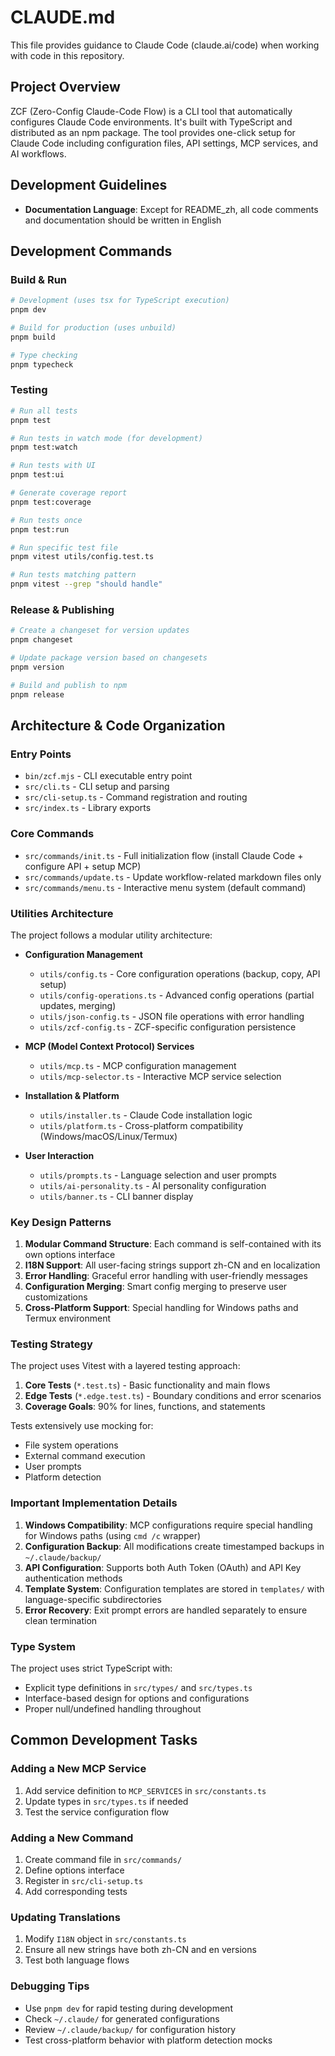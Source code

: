 # CLAUDE.md

This file provides guidance to Claude Code (claude.ai/code) when working with code in this repository.

## Project Overview

ZCF (Zero-Config Claude-Code Flow) is a CLI tool that automatically configures Claude Code environments. It's built with TypeScript and distributed as an npm package. The tool provides one-click setup for Claude Code including configuration files, API settings, MCP services, and AI workflows.

## Development Guidelines

- **Documentation Language**: Except for README_zh, all code comments and documentation should be written in English

## Development Commands

### Build & Run
```bash
# Development (uses tsx for TypeScript execution)
pnpm dev

# Build for production (uses unbuild)
pnpm build

# Type checking
pnpm typecheck
```

### Testing
```bash
# Run all tests
pnpm test

# Run tests in watch mode (for development)
pnpm test:watch

# Run tests with UI
pnpm test:ui

# Generate coverage report
pnpm test:coverage

# Run tests once
pnpm test:run

# Run specific test file
pnpm vitest utils/config.test.ts

# Run tests matching pattern
pnpm vitest --grep "should handle"
```

### Release & Publishing
```bash
# Create a changeset for version updates
pnpm changeset

# Update package version based on changesets
pnpm version

# Build and publish to npm
pnpm release
```

## Architecture & Code Organization

### Entry Points
- `bin/zcf.mjs` - CLI executable entry point
- `src/cli.ts` - CLI setup and parsing
- `src/cli-setup.ts` - Command registration and routing
- `src/index.ts` - Library exports

### Core Commands
- `src/commands/init.ts` - Full initialization flow (install Claude Code + configure API + setup MCP)
- `src/commands/update.ts` - Update workflow-related markdown files only
- `src/commands/menu.ts` - Interactive menu system (default command)

### Utilities Architecture
The project follows a modular utility architecture:

- **Configuration Management**
  - `utils/config.ts` - Core configuration operations (backup, copy, API setup)
  - `utils/config-operations.ts` - Advanced config operations (partial updates, merging)
  - `utils/json-config.ts` - JSON file operations with error handling
  - `utils/zcf-config.ts` - ZCF-specific configuration persistence

- **MCP (Model Context Protocol) Services**
  - `utils/mcp.ts` - MCP configuration management
  - `utils/mcp-selector.ts` - Interactive MCP service selection

- **Installation & Platform**
  - `utils/installer.ts` - Claude Code installation logic
  - `utils/platform.ts` - Cross-platform compatibility (Windows/macOS/Linux/Termux)

- **User Interaction**
  - `utils/prompts.ts` - Language selection and user prompts
  - `utils/ai-personality.ts` - AI personality configuration
  - `utils/banner.ts` - CLI banner display

### Key Design Patterns

1. **Modular Command Structure**: Each command is self-contained with its own options interface
2. **I18N Support**: All user-facing strings support zh-CN and en localization
3. **Error Handling**: Graceful error handling with user-friendly messages
4. **Configuration Merging**: Smart config merging to preserve user customizations
5. **Cross-Platform Support**: Special handling for Windows paths and Termux environment

### Testing Strategy

The project uses Vitest with a layered testing approach:

1. **Core Tests** (`*.test.ts`) - Basic functionality and main flows
2. **Edge Tests** (`*.edge.test.ts`) - Boundary conditions and error scenarios
3. **Coverage Goals**: 90% for lines, functions, and statements

Tests extensively use mocking for:
- File system operations
- External command execution
- User prompts
- Platform detection

### Important Implementation Details

1. **Windows Compatibility**: MCP configurations require special handling for Windows paths (using `cmd /c` wrapper)
2. **Configuration Backup**: All modifications create timestamped backups in `~/.claude/backup/`
3. **API Configuration**: Supports both Auth Token (OAuth) and API Key authentication methods
4. **Template System**: Configuration templates are stored in `templates/` with language-specific subdirectories
5. **Error Recovery**: Exit prompt errors are handled separately to ensure clean termination

### Type System

The project uses strict TypeScript with:
- Explicit type definitions in `src/types/` and `src/types.ts`
- Interface-based design for options and configurations
- Proper null/undefined handling throughout

## Common Development Tasks

### Adding a New MCP Service
1. Add service definition to `MCP_SERVICES` in `src/constants.ts`
2. Update types in `src/types.ts` if needed
3. Test the service configuration flow

### Adding a New Command
1. Create command file in `src/commands/`
2. Define options interface
3. Register in `src/cli-setup.ts`
4. Add corresponding tests

### Updating Translations
1. Modify `I18N` object in `src/constants.ts`
2. Ensure all new strings have both zh-CN and en versions
3. Test both language flows

### Debugging Tips
- Use `pnpm dev` for rapid testing during development
- Check `~/.claude/` for generated configurations
- Review `~/.claude/backup/` for configuration history
- Test cross-platform behavior with platform detection mocks
```
